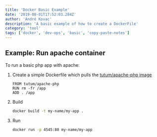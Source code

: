 ```yaml
---
title: 'Docker Basic Example'
date: '2019-08-01T17:52:03.284Z'
author: 'André Kovac'
description: 'A basic example of how to create a DockerFile'
category: 'tool'
tags: ['docker', 'dev-ops', 'basic', 'copy-paste-notes']
---
```


## Example: Run apache container

To run a basic php app with apache:

1. Create a simple Dockerfile which pulls the [tutum/apache-php image](https://hub.docker.com/r/tutum/apache-php/)

	```Dockerfile:title=Dockerfile
	FROM tutum/apache-php
	RUN rm -fr /app
	ADD . /app
	```

2. Build

	```bash
	docker build -t my-name/my-app .
	```

3. Run

	```bash
	docker run -p 4545:80 my-name/my-app
	```
